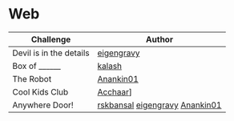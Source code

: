 # Web

| Challenge               | Author                                                                                                                              |
| ----------------------- | ----------------------------------------------------------------------------------------------------------------------------------- |
| Devil is in the details | [eigengravy](https://github.com/eigengravy/)                                                                                        |
| Box of ______           | [kalash](https://github.com/kalash33)                                                                                               |
| The Robot               | [Anankin01](https://github.com/ParthShitole)                                                                                        |
| Cool Kids Club          | [Acchaar](https://github.com/CapedBaldie)]                                                                                          |
| Anywhere Door!          | [rskbansal](https://github.com/rskbansal) [eigengravy](https://github.com/eigengravy/) [Anankin01](https://github.com/ParthShitole) |
